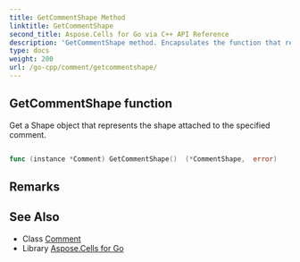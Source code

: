 ```yaml
---
title: GetCommentShape Method 
linktitle: GetCommentShape
second_title: Aspose.Cells for Go via C++ API Reference
description: 'GetCommentShape method. Encapsulates the function that represents getcommentshape in Go.'
type: docs
weight: 200
url: /go-cpp/comment/getcommentshape/
---
```


## GetCommentShape function

Get a Shape object that represents the shape attached to the specified comment.

```go

func (instance *Comment) GetCommentShape()  (*CommentShape,  error) 

```

## Remarks


## See Also

* Class [Comment](../)
* Library [Aspose.Cells for Go](../../)
